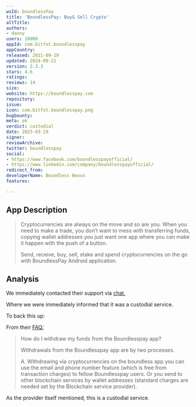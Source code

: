 ```yaml
---
wsId: boundlessPay
title: 'BoundlessPay: Buy& Sell Crypto'
altTitle: 
authors:
- danny
users: 10000
appId: com.bitfxt.boundlesspay
appCountry: 
released: 2021-09-19
updated: 2024-08-21
version: 2.3.3
stars: 4.6
ratings: 
reviews: 14
size: 
website: https://boundlesspay.com
repository: 
issue: 
icon: com.bitfxt.boundlesspay.png
bugbounty: 
meta: ok
verdict: custodial
date: 2023-03-29
signer: 
reviewArchive: 
twitter: boundlesspay
social:
- https://www.facebook.com/boundlesspayofficial/
- https://www.linkedin.com/company/boundlesspayofficial/
redirect_from: 
developerName: Boundless Nexus
features: 

---
```


## App Description 

> Cryptocurrencies are always on the move and so are you. When you need to make a trade, you don’t want to mess with transferring funds, copying wallet addresses you just want one app where you can make it happen with the push of a button.
>
> Send, receive, buy, sell, stake and spend cryptocurrencies on the go with BoundlessPay Android application.

## Analysis 

We immediately contacted their support via [chat.](https://twitter.com/BitcoinWalletz/status/1641010127909322753)

Where we were immediately informed that it was a custodial service. 

To back this up: 

From their [FAQ:](https://www.boundlesspay.com/faq) 

> How do I withdraw my funds from the Boundlesspay app? 
> 
> Withdrawals from the Boundlesspay app are by two processes. 
>
> A. Withdrawing via cryptocurrencies on the boundless app you can use the email and phone number feature (which is free from transaction charges) to fellow Boundlesspay users. Or you send to other blockchain services by wallet addresses (standard charges are needed set by the Blockchain service provider).

As the provider itself mentioned, this is a custodial service.



